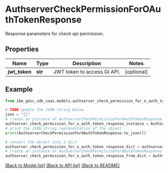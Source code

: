 # AuthserverCheckPermissionForOAuthTokenResponse

Response parameters for check api permission.

## Properties

Name | Type | Description | Notes
------------ | ------------- | ------------- | -------------
**jwt_token** | **str** | JWT token to access GI API. | [optional] 

## Example

```python
from ibm_gdsc_sdk_saas.models.authserver_check_permission_for_o_auth_token_response import AuthserverCheckPermissionForOAuthTokenResponse

# TODO update the JSON string below
json = "{}"
# create an instance of AuthserverCheckPermissionForOAuthTokenResponse from a JSON string
authserver_check_permission_for_o_auth_token_response_instance = AuthserverCheckPermissionForOAuthTokenResponse.from_json(json)
# print the JSON string representation of the object
print(AuthserverCheckPermissionForOAuthTokenResponse.to_json())

# convert the object into a dict
authserver_check_permission_for_o_auth_token_response_dict = authserver_check_permission_for_o_auth_token_response_instance.to_dict()
# create an instance of AuthserverCheckPermissionForOAuthTokenResponse from a dict
authserver_check_permission_for_o_auth_token_response_from_dict = AuthserverCheckPermissionForOAuthTokenResponse.from_dict(authserver_check_permission_for_o_auth_token_response_dict)
```
[[Back to Model list]](../README.md#documentation-for-models) [[Back to API list]](../README.md#documentation-for-api-endpoints) [[Back to README]](../README.md)


